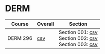# DERM

| Course | Overall | Section |
| ------ | ------- | ------- |
| DERM 296 | [csv](https://github.com/UCSD-Historical-Enrollment-Data/2024Spring/blob/main/overall/DERM%20296.csv) | Section 001: [csv](https://github.com/UCSD-Historical-Enrollment-Data/2024Spring/blob/main/section/DERM%20296_001.csv)<br>Section 002: [csv](https://github.com/UCSD-Historical-Enrollment-Data/2024Spring/blob/main/section/DERM%20296_002.csv)<br>Section 003: [csv](https://github.com/UCSD-Historical-Enrollment-Data/2024Spring/blob/main/section/DERM%20296_003.csv) |
